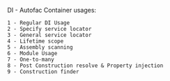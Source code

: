 DI - Autofac Container usages:

	1 - Regular DI Usage
	2 - Specify service locator
	3 - General service locator
	4 - Lifetime scope
	5 - Assembly scanning
	6 - Module Usage
	7 - One-to-many
	8 - Post Construction resolve & Property injection
	9 - Construction finder
	